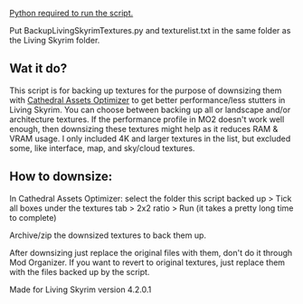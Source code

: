 [Python required to run the script.](https://www.python.org/downloads/)

Put BackupLivingSkyrimTextures.py and texturelist.txt in the same folder as the Living Skyrim folder.

## Wat it do?
This script is for backing up textures for the purpose of downsizing them with [Cathedral Assets Optimizer](https://www.nexusmods.com/skyrimspecialedition/mods/23316) to get better performance/less stutters in Living Skyrim. You can choose between backing up all or landscape and/or architecture textures. If the performance profile in MO2 doesn't work well enough, then downsizing these textures might help as it reduces RAM & VRAM usage. I only included 4K and larger textures in the list, but excluded some, like interface, map, and sky/cloud textures.

## How to downsize:
In Cathedral Assets Optimizer: select the folder this script backed up > Tick all boxes under the textures tab > 2x2 ratio > Run (it takes a pretty long time to complete)

Archive/zip the downsized textures to back them up.

After downsizing just replace the original files with them, don't do it through Mod Organizer. If you want to revert to original textures, just replace them with the files backed up by the script.

Made for Living Skyrim version 4.2.0.1
